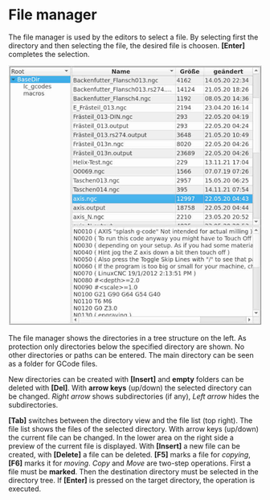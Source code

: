 # File manager

The file manager is used by the editors to select a file. By selecting first the directory and then selecting the file, the desired file is choosen. **[Enter]** completes the selection.

![File Manager](images/FileManager.jpg)

The file manager shows the directories in a tree structure on the left. As protection only directories below the specified directory are shown. No other directories or paths can be entered. The main directory can be seen as a folder for GCode files.

New directories can be created with **[Insert]** and **empty** folders can be deleted with **[Del]**. With **arrow keys** (up/down) the selected directory can be changed. *Right arrow* shows subdirectories (if any), *Left arrow* hides the subdirectories.

**[Tab]** switches between the directory view and the file list (top right). The file list shows the files of the selected directory. With arrow keys (up/down) the current file can be changed. In the lower area on the right side a preview of the current file is displayed. With **[Insert]** a new file can be created, with **[Delete]** a file can be deleted.
**[F5]** marks a file for *copying*, **[F6]** marks it for *moving*. *Copy* and *Move* are two-step operations. First a file must be **marked**. Then the destination directory must be selected in the directory tree. If **[Enter]** is pressed on the target directory, the operation is executed.
